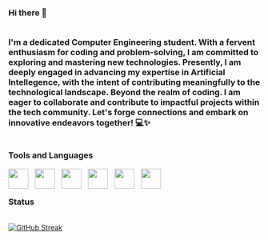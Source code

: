 ### Hi there 👋
#

### I'm a dedicated Computer Engineering student. With a fervent enthusiasm for coding and problem-solving, I am committed to exploring and mastering new technologies. Presently, I am deeply engaged in advancing my expertise in Artificial Intellegence, with the intent of contributing meaningfully to the technological landscape. Beyond the realm of coding. I am eager to collaborate and contribute to impactful projects within the tech community. Let's forge connections and embark on innovative endeavors together! 💻✨


#
### Tools and Languages 
<img align="left" width="40px" style="padding-right:10px;" src="https://cdn.jsdelivr.net/gh/devicons/devicon@latest/icons/python/python-original.svg" />

<img align="left" width="40px" style="padding-right:10px;" src="https://cdn.jsdelivr.net/gh/devicons/devicon@latest/icons/anaconda/anaconda-original.svg" />

<img align="left" width="40px" style="padding-right:10px;" src="https://cdn.jsdelivr.net/gh/devicons/devicon@latest/icons/java/java-original.svg" />

<img align="left" width="40px" style="padding-right:10px;" src="https://cdn.jsdelivr.net/gh/devicons/devicon@latest/icons/cplusplus/cplusplus-original.svg" />

<img align="left" width="40px" style="padding-right:10px;" src="https://cdn.jsdelivr.net/gh/devicons/devicon@latest/icons/github/github-original.svg" />

<img align="left" width="40px" style="padding-right:10px;" src="https://cdn.jsdelivr.net/gh/devicons/devicon@latest/icons/opencv/opencv-original.svg" />
          
          
          
          
          
          
          
          
<br>

#
### Status 
<br>
<a href="https://git.io/streak-stats"><img src="https://github-readme-streak-stats.herokuapp.com?user=Az1ah7&theme=vue" alt="GitHub Streak" /></a>
